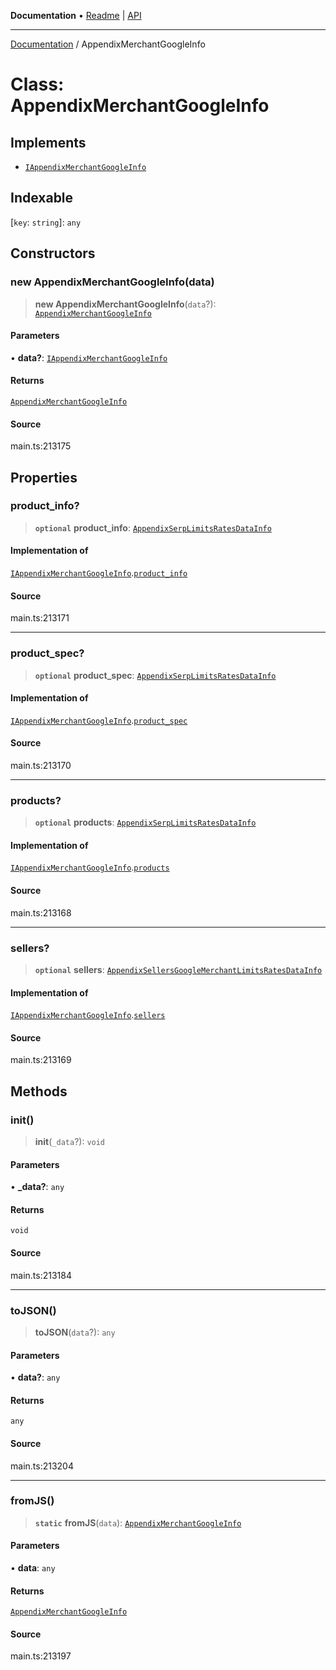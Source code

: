 **Documentation** • [Readme](../README.md) \| [API](../globals.md)

***

[Documentation](../README.md) / AppendixMerchantGoogleInfo

# Class: AppendixMerchantGoogleInfo

## Implements

- [`IAppendixMerchantGoogleInfo`](../interfaces/IAppendixMerchantGoogleInfo.md)

## Indexable

 \[`key`: `string`\]: `any`

## Constructors

### new AppendixMerchantGoogleInfo(data)

> **new AppendixMerchantGoogleInfo**(`data`?): [`AppendixMerchantGoogleInfo`](AppendixMerchantGoogleInfo.md)

#### Parameters

• **data?**: [`IAppendixMerchantGoogleInfo`](../interfaces/IAppendixMerchantGoogleInfo.md)

#### Returns

[`AppendixMerchantGoogleInfo`](AppendixMerchantGoogleInfo.md)

#### Source

main.ts:213175

## Properties

### product\_info?

> **`optional`** **product\_info**: [`AppendixSerpLimitsRatesDataInfo`](AppendixSerpLimitsRatesDataInfo.md)

#### Implementation of

[`IAppendixMerchantGoogleInfo`](../interfaces/IAppendixMerchantGoogleInfo.md).[`product_info`](../interfaces/IAppendixMerchantGoogleInfo.md#product_info)

#### Source

main.ts:213171

***

### product\_spec?

> **`optional`** **product\_spec**: [`AppendixSerpLimitsRatesDataInfo`](AppendixSerpLimitsRatesDataInfo.md)

#### Implementation of

[`IAppendixMerchantGoogleInfo`](../interfaces/IAppendixMerchantGoogleInfo.md).[`product_spec`](../interfaces/IAppendixMerchantGoogleInfo.md#product_spec)

#### Source

main.ts:213170

***

### products?

> **`optional`** **products**: [`AppendixSerpLimitsRatesDataInfo`](AppendixSerpLimitsRatesDataInfo.md)

#### Implementation of

[`IAppendixMerchantGoogleInfo`](../interfaces/IAppendixMerchantGoogleInfo.md).[`products`](../interfaces/IAppendixMerchantGoogleInfo.md#products)

#### Source

main.ts:213168

***

### sellers?

> **`optional`** **sellers**: [`AppendixSellersGoogleMerchantLimitsRatesDataInfo`](AppendixSellersGoogleMerchantLimitsRatesDataInfo.md)

#### Implementation of

[`IAppendixMerchantGoogleInfo`](../interfaces/IAppendixMerchantGoogleInfo.md).[`sellers`](../interfaces/IAppendixMerchantGoogleInfo.md#sellers)

#### Source

main.ts:213169

## Methods

### init()

> **init**(`_data`?): `void`

#### Parameters

• **\_data?**: `any`

#### Returns

`void`

#### Source

main.ts:213184

***

### toJSON()

> **toJSON**(`data`?): `any`

#### Parameters

• **data?**: `any`

#### Returns

`any`

#### Source

main.ts:213204

***

### fromJS()

> **`static`** **fromJS**(`data`): [`AppendixMerchantGoogleInfo`](AppendixMerchantGoogleInfo.md)

#### Parameters

• **data**: `any`

#### Returns

[`AppendixMerchantGoogleInfo`](AppendixMerchantGoogleInfo.md)

#### Source

main.ts:213197
